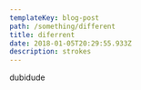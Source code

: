 ```yaml
---
templateKey: blog-post
path: /something/different
title: diferrent
date: 2018-01-05T20:29:55.933Z
description: strokes
---
```

dubidude
